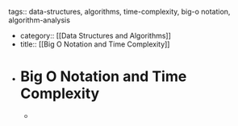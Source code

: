tags:: data-structures, algorithms, time-complexity, big-o notation, algorithm-analysis

- category:: [[Data Structures and Algorithms]]
- title:: [[Big O Notation and Time Complexity]]
- # Big O Notation and Time Complexity
	-